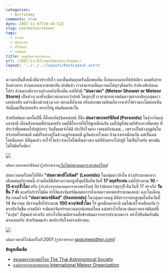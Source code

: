 ```yaml
---
categories:
  - Astronomy
comments: true
date: 2007-11-07T19:45:52Z
slug: nextmeteorshower
tags:
  - ดาวตก
  - ฝนดาวตก
  - ลีโอนิดส์
  - เจมินิดส์
title: มาดูฝนดาวตกกันเถอะ
url: /2007/11/07/nextmeteorshower/
layout: '../../../layouts/PostLayout.astro'
---
```


ดาวตกเป็นสื่งหนึ่งที่น่าประทับใจ และตื่นเต้นทุกครั้งเมื่อพบเห็น ก็เล่นออกมาแป๊ปปปเดียว แถมยังสวยอีกต่างหาก ส่วนมากคนจะขอพรกัน ปกติแล้ว เราสามารถเห็นดาวตกได้ทุกๆคืนครับ ถ้าท้องฟ้าปลอดโปร่ง ส่วนมากมักจะเจอช่วงหลังเที่ยงคืน แต่ก็ยังมี **"ฝนดาวตก" (Meteor Shower or Meteor Storm)** เป็นช่วงเวลาที่จะมีดาวตกมากกว่าปกติ ในทุกๆปี เราสามารถเจอฝนดาวตกจากสิบๆกลุ่มดาวเลยล่ะครับ แต่ว่าเนื่องด้วยช่วงเวลา สถานที่สังเกต หรือสภาพแวดล้่อมก็อาจจะทำให้เรามองไม่ค่อยเห็น อันนี้ผมเป็นบ่อยครับ อยากไปดู ฝนดันตกซะงั้น

สำหรับฝนดาวตกในปีนี้ ที่ฮือฮากัน(นิดหน่อย) ก็คือ **ฝนดาวตกเพอร์ซิอิดส์ (Perseids)** ในช่วงวันแม่แห่งชาติ เดือนสิงหาคมที่ผ่านมาครับ ผมก็มีโอกาสได้ไปดูเหมือนกัน ผมไปดูที่สนามกีฬากลางที่มอชอ ที่ประจำที่ผมชอบไปอยู่บ่อยๆ วันนั้นผมจำได้ดี ประัทับใจมาก เจอแต่ก้อนเมฆ... เพราะเป็นช่วงฤดูฝนในประเทศไทยพอดี แต่ฝรั่งเขาอยู่ในช่วงฤดูร้อนพอดี ดูกันสบายใจเลย อิจฉาเขาเหมือนกัน แต่เป็นคนไทยนี่แหละ ดีที่สุดแล้ว ทำใจไว้แล้วว่าคงไม่ได้เห็นดาวตก แต่ก็ยังอยากไปอยู่ดี ไม่เป็นไรครับ ของมันไม่ได้มีครั้งเดียว

![](https://thaiastro.nectec.or.th/skyevnt/meteors/img/perseid-schad.jpg)

_ฝนดาวตกเพอร์ซิอิดส์ (รูปภาพจาก[เว็บไซต์สมาคมดาราศาสตร์ไทย](http://thaiastro.nectec.or.th))_

ฝนดาวตกครั้งต่อไปก็คือ **"ฝนดาวตกลีโอนิดส์" (Leonids)**  ในกลุ่มดาวสิงโต ช่วงประมาณกลางเดือนพฤศจิกายนนี้ ส่วนคืนที่มีอัตราดาวตกสูงที่สุดก็คือคืนวันที่ **17 พฤศจิกายน** แต่ก็ประมาณ **10 - 15 ดวง/ชั่วโมง** ครับ _(อ้างอิงจากสมาคมดาราศาสตร์ไทย)_ ถือว่าน้อยกว่าทุกๆปี คืนวันที่ 17 ตรงกับ **วันขึ้น 7 ค่ำ** นะครับถ้าจำไม่ผิด ทำให้แสงจันทร์มีผลต่อการสังเกตดาวตกพอประมาณเลยล่ะ และในเดือนธันวาคมก็จะมี **"ฝนดาวตกเจมินิดส์" (Geminids)** ในกลุ่มดาวคนคู่ มีอัตราการตกสูงสุดในคืนวันที่ 14 ธันวาคม อัตราเฉลี่ยก็ประมาณ **100 ดวง/ต่อชั่วโมง** โอ้ ดูเหมือนเยอะดี ผมไม่แน่ใจเหมือนกันว่าตรงกับวันขึ้น-แรมกี่ค่ำ จะมีแสงจันทร์รบกวนมากน้อยแค่ไหน แต่อย่างไรก็ตาม ฝนดาวตกเจมินิดส์นี้ "น่าลุ้น" ที่สุดแล้วล่ะครับ อย่างไรก็ตามอัตราเฉลี่ยข้างต้นมาจากการประมาณการ อย่าไปยึดติดกับมันมากเลยครับ สำหรับผมแล้ว ขอประทับใจอย่างเดียวพอ.

![](https://apod.nasa.gov/apod/image/0211/leonids01_pacholka.jpg)

_ฝนดาวตกลีโอนิดส์ในปี 2001 (รูปภาพจาก [spaceweather.com](http://spaceweather.com))_

**ข้อมูลเพิ่มเติม**

- [สมาคมดาราศาสตร์ไทย The Thai Astronomical Society](http://thaiastro.nectec.or.th/skyevnt/meteors/2007meteors.html)
- [องค์การอุกกาบาตสากล International Meteor Organization](http://www.imo.net/calendar/2007)
